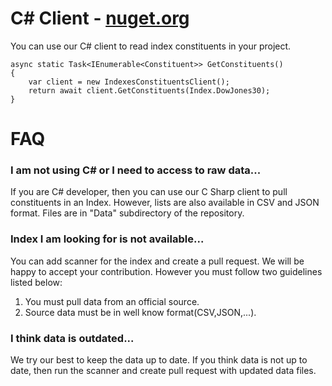 # C# Client - [nuget.org](https://www.nuget.org/packages/Rasodu.IndexesConstituents.Client/)

You can use our C# client to read index constituents in your project.
```
async static Task<IEnumerable<Constituent>> GetConstituents()
{
    var client = new IndexesConstituentsClient();
    return await client.GetConstituents(Index.DowJones30);
}
```

# FAQ

### I am not using C# or I need to access to raw data...
If you are C# developer, then you can use our C Sharp client to pull constituents in an Index. However, lists are also available in CSV and JSON format. Files are in "Data" subdirectory of the repository.

### Index I am looking for is not available...
You can add scanner for the index and create a pull request. We will be happy to accept your contribution. However you must follow two guidelines listed below:
1. You must pull data from an official source.
1. Source data must be in well know format(CSV,JSON,...).

### I think data is outdated...
We try our best to keep the data up to date. If you think data is not up to date, then run the scanner and create pull request with updated data files.
